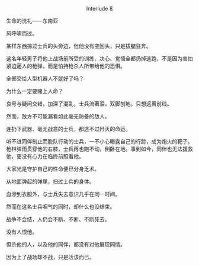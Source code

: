 <p align="center">Interlude 8</p>

生命的洗礼——东南亚

风呼啸而过。

某样东西掠过士兵的头旁边，但他没有空回头，只是拔腿狂奔。

这名年轻男子将他上战场前所受的训练、决心、觉悟全都扔掉逃跑，不是因为害怕紧迫逼人的枪弹，而是怕持枪杀人所带给他的恐惧。

全部交给人型机器人不就好了吗？

为什么一定要赌上人命？

哀号与疑问交错，加深了混乱，士兵流著泪，双脚刨地，只想远离前线。

然而，敌方不可能漏看如此毫无防备的敌人。

连扔下武器、毫无战意的士兵，都逃不过歼灭的命运。

听不进同伴制止而脱队行动的士兵，一不小心曝露自己的行踪，成为炮火的靶子。枪林弹雨贯穿他的右膝，士兵再也跑不动，倒卧在地。事到如今，同伴也无法援救他，更没有心力在临终前照看他。

大家光是守护自己的性命便已分身乏术。

从地面弹起的弹尾，扫过士兵的身体。

血渗到衣服外，与士兵失去意识几乎在同一时间。

然而在这名士兵咽气的同时，却什么也没结束。

战争不会结，人仍会不断、不断、不断死去。

没有人恨他。

但杀他的人，以及他的同伴，都没有对他展现同情。

因为上了战场却不战，只是活该而已。

